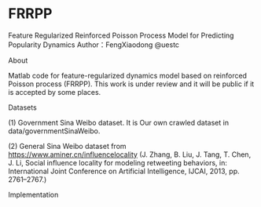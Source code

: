 # FRRPP
Feature Regularized Reinforced Poisson Process Model for  Predicting Popularity Dynamics
Author：FengXiaodong @uestc

About

Matlab code for feature-regularized dynamics model based on reinforced Poisson process (FRRPP). This work is under review and it will be public if it is accepted by some places.

Datasets

(1)	Government Sina Weibo dataset. It is Our own crawled dataset in data/governmentSinaWeibo.

(2)	General Sina Weibo dataset from https://www.aminer.cn/influencelocality (J. Zhang, B. Liu, J. Tang, T. Chen, J. Li, Social influence locality for modeling retweeting behaviors, in: International Joint Conference on Artificial
Intelligence, IJCAI, 2013, pp. 2761–2767.)

Implementation 

